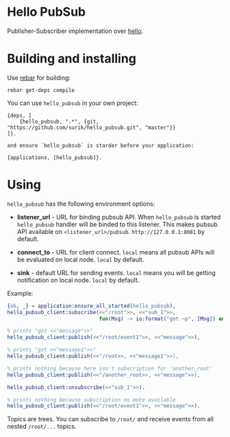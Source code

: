 # Hello PubSub

Publisher-Subscriber implementation over [hello](https://github.com/travelping/hello).

# Building and installing

Use [rebar](https://github.com/rebar/rebar) for building:
    
    rebar get-deps compile

You can use `hello_pubsub` in your own project:

    {deps, [
        {hello_pubsub, ".*", {git, "https://github.com/surik/hello_pubsub.git", "master"}}
    ]}.

    and ensure `hello_pubsub` is starder before your application:

    {applications, [hello_pubsub]}.

# Using
    
`hello_pubsub` has the following environment options:

* __listener_url__ - URL for binding pubsub API. When `hello_pubsub` is started `hello_pubsub` handler will be binded to this listener. This makes pubsub API available on `<listener_url>/pubsub`. `http://127.0.0.1:8081` by default.

* __connect_to__ - URL for client connect. `local` means all pubsub APIs will be evaluated on local node. `local` by default.

* __sink__ - default URL for sending events. `local` means you will be getting notification on local node. `local` by default.


Example:

```erlang
{ok, _} = application:ensure_all_started(hello_pubsub),
hello_pubsub_client:subscribe(<<"/root">>, <<"sub_1">>, 
                              fun(Msg) -> io:format("got ~p", [Msg]) end),

% prints "got <<"message">>" 
hello_pubsub_client:publish(<<"/root/event1">>, <<"message">>),

% prints "got <<"message1">>"
hello_pubsub_client:publish(<<"/root>>, <<"message1">>),

% prints nothing because here isn't subscription for 'another_root'
hello_pubsub_client:publish(<<"/another_root>>, <<"message">>),

hello_pubsub_client:unsubscribe(<<"sub_1">>).

% prints nothing because subscription no mote available
hello_pubsub_client:publish(<<"/root/event1">>, <<"message">>).
```

Topics are trees. You can subscribe to `/root/` and receive events from all nested `/root/...` topics.
